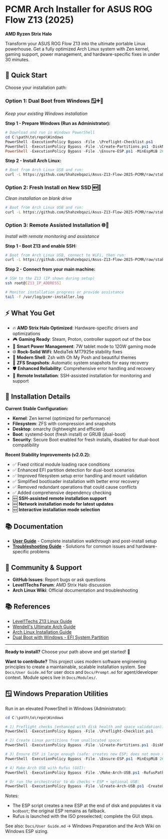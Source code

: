 # PCMR Arch Installer for ASUS ROG Flow Z13 (2025)
**AMD Ryzen Strix Halo**

Transform your ASUS ROG Flow Z13 into the ultimate portable Linux powerhouse. Get a fully optimized Arch Linux system with Zen kernel, gaming support, power management, and hardware-specific fixes in under 30 minutes.

## 🚀 **Quick Start**

Choose your installation path:

### **Option 1: Dual Boot from Windows** 🪟➕🐧
*Keep your existing Windows installation*

**Step 1 - Prepare Windows (Run as Administrator):**
```powershell
# Download and run in Windows PowerShell
cd C:\path\to\repo\Windows
PowerShell -ExecutionPolicy Bypass -File .\Preflight-Checklist.ps1
PowerShell -ExecutionPolicy Bypass -File .\Create-Partitions.ps1 -DiskNumber 0 -RootSizeGB 50 -SwapSizeGB 8
PowerShell -ExecutionPolicy Bypass -File .\Ensure-ESP.ps1 -MinEspMiB 260 -NewEspMiB 300
```

**Step 2 - Install Arch Linux:**
```bash
# Boot from Arch Linux USB and run:
curl -L https://github.com/Shahzebqazi/Asus-Z13-Flow-2025-PCMR/raw/stable/pcmr.sh | bash
```

### **Option 2: Fresh Install on New SSD** 🆕💾
*Clean installation on blank drive*

```bash
# Boot from Arch Linux USB and run:
curl -L https://github.com/Shahzebqazi/Asus-Z13-Flow-2025-PCMR/raw/stable/pcmr.sh | bash
```

### **Option 3: Remote Assisted Installation** 🌐🤝
*Install with remote monitoring and assistance*

**Step 1 - Boot Z13 and enable SSH:**
```bash
# Boot from Arch Linux USB, connect to WiFi, then run:
curl -L https://github.com/Shahzebqazi/Asus-Z13-Flow-2025-PCMR/raw/stable/pcmr.sh | bash -s -- --ssh-assisted
```

**Step 2 - Connect from your main machine:**
```bash
# SSH to the Z13 (IP shown during setup)
ssh root@[Z13_IP_ADDRESS]

# Monitor installation progress or provide assistance
tail -f /var/log/pcmr-installer.log
```

## ⚡ **What You Get**

- 🔥 **AMD Strix Halo Optimized**: Hardware-specific drivers and optimizations
- 🎮 **Gaming Ready**: Steam, Proton, controller support out of the box
- 🔋 **Smart Power Management**: 7W tablet mode to 120W gaming mode
- 🌐 **Rock-Solid WiFi**: MediaTek MT7925e stability fixes
- 🐚 **Modern Shell**: Zsh with Oh My Posh and beautiful themes
- 📸 **ZFS Snapshots**: Automatic system snapshots for easy recovery
- 🛡️ **Enhanced Reliability**: Comprehensive error handling and recovery
- 🤝 **Remote Installation**: SSH-assisted installation for monitoring and support

## 🔧 **Installation Details**

**Current Stable Configuration:**
- **Kernel**: Zen kernel (optimized for performance)
- **Filesystem**: ZFS with compression and snapshots
- **Desktop**: omarchy (lightweight and efficient)
- **Boot**: systemd-boot (fresh install) or GRUB (dual-boot)
- **Security**: Secure Boot enabled for fresh installs, disabled for dual-boot compatibility

**Recent Stability Improvements (v2.0.2):**
- ✅ Fixed critical module loading race conditions
- ✅ Enhanced EFI partition detection for dual-boot scenarios
- ✅ Improved filesystem setup error handling and mount validation
- ✅ Simplified bootloader installation with better error recovery
- ✅ Removed redundant operations that could cause conflicts
- ✅ Added comprehensive dependency checking
- 🆕 **SSH-assisted remote installation support**
- 🆕 **Network installation mode for latest updates**
- 🆕 **Interactive installation mode selection**

## 📚 **Documentation**

- **[User Guide](User%20Guide.md)** - Complete installation walkthrough and post-install setup
- **[Troubleshooting Guide](Troubleshooting%20Guide.md)** - Solutions for common issues and hardware-specific problems

## 🤝 **Community & Support**

- **GitHub Issues**: Report bugs or ask questions
- **Level1Techs Forum**: AMD Strix Halo discussion
- **Arch Linux Wiki**: Official documentation and troubleshooting

## 📚 **References**

- [Level1Techs Z13 Linux Guide](https://forum.level1techs.com/t/flow-z13-asus-setup-on-linux-may-2025-wip/229551)
- [Wendell's Ultimate Arch Guide](https://forum.level1techs.com/t/the-ultimate-arch-secureboot-guide-for-ryzen-ai-max-ft-hp-g1a-128gb-8060s-monster-laptop/230652)
- [Arch Linux Installation Guide](https://wiki.archlinux.org/title/Installation_guide)
- [Dual Boot with Windows - EFI System Partition](https://wiki.archlinux.org/title/Dual_boot_with_Windows#The_EFI_system_partition_created_by_Windows_Setup_is_too_small)

---

**Ready to install?** Choose your path above and get started! 🚀

**Want to contribute?** This project uses modern software engineering principles to create a maintainable, scalable installation system. See `Docs/User Guide.md` for user docs and `Docs/Prompt.md` for agent/developer context. Module specs live in `Docs/Modules/`.

## 🪟 Windows Preparation Utilities

Run in an elevated PowerShell in Windows (Administrator):

```powershell
cd C:\path\to\repo\Windows

# 1) Preflight checks (enhanced with disk health and space validation):
PowerShell -ExecutionPolicy Bypass -File .\Preflight-Checklist.ps1

# 2) Create Linux partitions from unallocated space:
PowerShell -ExecutionPolicy Bypass -File .\Create-Partitions.ps1 -DiskNumber 0 -RootSizeGB 50 -SwapSizeGB 8

# 3) Ensure ESP is large enough (safe: creates new ESP; does not move the original):
PowerShell -ExecutionPolicy Bypass -File .\Ensure-ESP.ps1 -MinEspMiB 260 -NewEspMiB 300 -ShrinkOsMiB 512

# 4) Make Arch USB with Rufus (GUI):
PowerShell -ExecutionPolicy Bypass -File .\Make-Arch-USB.ps1 -RufusPath C:\Tools\rufus.exe -ISOPath C:\Users\you\Downloads\archlinux.iso

# Or run the orchestrator to do checks + ESP + optional USB:
PowerShell -ExecutionPolicy Bypass -File .\Create-Arch-USB.ps1 -CreateUSB -RufusPath C:\Tools\rufus.exe -ISOPath C:\Users\you\Downloads\archlinux.iso
```

Notes:
- The ESP script creates a new ESP at the end of disk and populates it via `bcdboot`; the original ESP remains as fallback.
- Rufus is launched with the ISO preselected; complete the GUI steps.

See also: `Docs/User Guide.md` → Windows Preparation and the Arch Wiki on Windows ESP sizing.
